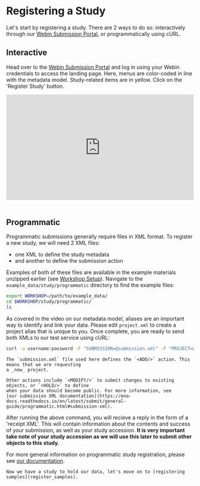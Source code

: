 # Registering a Study

Let's start by registering a study. There are 2 ways to do so: interactively through our 
[Webin Submission Portal](https://wwwdev.ebi.ac.uk/ena/submit/webin/login), or programmatically
using cURL.

## Interactive

Head over to the [Webin Submission Portal](https://wwwdev.ebi.ac.uk/ena/submit/webin/login)
and log in using your Webin credentials to access the landing page.  Here, menus are color-coded
in line with the metadata model. Study-related items are in yellow. Click on the 'Register Study'
button.

<div style="position: relative; padding-bottom: 56.25%; height: 0; overflow: hidden; max-width: 100%; height: auto;">
    <iframe src="https://www.youtube.com/embed/3nArbshyzIk" frameborder="0" allowfullscreen style="position: absolute; top: 0; left: 0; width: 100%; height: 100%;"></iframe>
</div><br/>

## Programmatic

Programmatic submissions generally require files in XML format. To register a new study,
we will need 2 XML files:

- one XML to define the study metadata
- and another to define the submission action

Examples of both of these files are available in the example materials unzipped earlier (see [Workshop Setup](getting_started#workshop-setup)).
Navigate to the `example_data/study/programmatic` directory to find the example files:

```bash
export WORKSHOP=/path/to/example_data/
cd $WORKSHOP/study/programmatic/
ls
```

As covered in the video on our metadata model, aliases are an important way to identify and
link your data. Please edit `project.xml` to create a project alias that is unique to you.
Once complete, you are ready to send both XMLs to our test service using cURL:

```bash
curl -u username:password -F "SUBMISSION=@submission.xml" -F "PROJECT=@project.xml" "https://wwwdev.ebi.ac.uk/ena/submit/drop-box/submit/"
```

```{note}
The `submission.xml` file used here defines the `<ADD/>` action. This means that we are requesting
a _new_ project.

Other actions include `<MODIFY/>` to submit changes to existing objects, or `<HOLD/>` to define
when your data should become public. For more information, see 
[our submission XML documentation](https://ena-docs.readthedocs.io/en/latest/submit/general-guide/programmatic.html#submission-xml).
```

After running the above command, you will recieve a reply in the form of a 'receipt XML'. This 
will contain information about the contents and success of your submission, as well as your study accession.
**It is very important take note of your study accession as we will use this later to submit other objects to this study.**

For more general information on programmatic study registration, please see [our documentation](https://ena-docs.readthedocs.io/en/latest/submit/study/programmatic.html).

```{tip} 
Now we have a study to hold our data, let's move on to [registering samples](register_samples).
```
